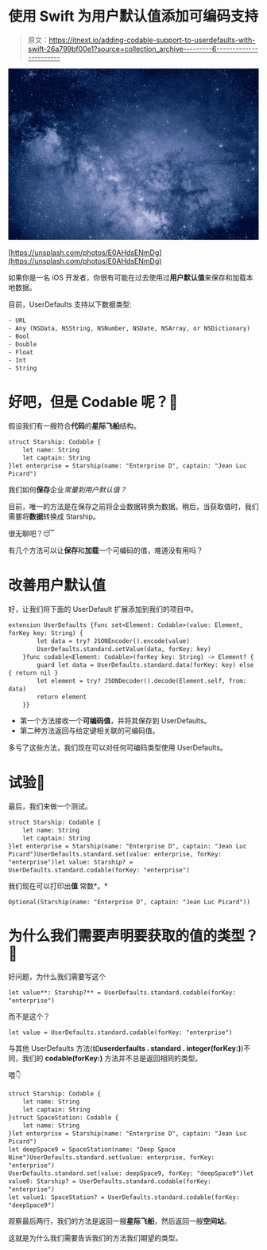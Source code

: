 # 使用 Swift 为用户默认值添加可编码支持

> 原文：<https://itnext.io/adding-codable-support-to-userdefaults-with-swift-26a799bf00e1?source=collection_archive---------6----------------------->

![](img/c1fd6b890598506895a7613c755879dd.png)

[https://unsplash.com/photos/E0AHdsENmDg](https://unsplash.com/photos/E0AHdsENmDg)

如果你是一名 iOS 开发者，你很有可能在过去使用过**用户默认值**来保存和加载本地数据。

目前，UserDefaults 支持以下数据类型:

```
- URL
- Any (NSData, NSString, NSNumber, NSDate, NSArray, or NSDictionary)
- Bool
- Double
- Float
- Int
- String
```

# 好吧，但是 Codable 呢？🤔

假设我们有一艘符合**代码**的**星际飞船**结构。

```
struct Starship: Codable {
    let name: String
    let captain: String
}let enterprise = Starship(name: "Enterprise D", captain: "Jean Luc Picard")
```

我们如何**保存**企业*常量到用户默认值？*

目前，唯一的方法是在保存之前将企业数据转换为数据。稍后，当获取值时，我们需要将**数据**转换成 Starship。

很无聊吧？😴

有几个方法可以让**保存**和**加载**一个可编码的值，难道没有用吗？

# 改善用户默认值

好，让我们将下面的 UserDefault 扩展添加到我们的项目中。

```
extension UserDefaults {func set<Element: Codable>(value: Element, forKey key: String) {
        let data = try? JSONEncoder().encode(value)
        UserDefaults.standard.setValue(data, forKey: key)
    }func codable<Element: Codable>(forKey key: String) -> Element? {
        guard let data = UserDefaults.standard.data(forKey: key) else { return nil }
        let element = try? JSONDecoder().decode(Element.self, from: data)
        return element
    }}
```

*   第一个方法接收一个**可编码值**，并将其保存到 UserDefaults。
*   第二种方法返回与给定键相关联的可编码值。

多亏了这些方法，我们现在可以对任何可编码类型使用 UserDefaults。

# 试验🔨

最后，我们来做一个测试。

```
struct Starship: Codable {
    let name: String
    let captain: String
}let enterprise = Starship(name: "Enterprise D", captain: "Jean Luc Picard")UserDefaults.standard.set(value: enterprise, forKey: "enterprise")let value: Starship? = UserDefaults.standard.codable(forKey: "enterprise")
```

我们现在可以打印出**值** 常数*。*

```
Optional(Starship(name: "Enterprise D", captain: "Jean Luc Picard"))
```

# 为什么我们需要声明要获取的值的类型？🤔

好问题，为什么我们需要写这个

```
let value**: Starship?** = UserDefaults.standard.codable(forKey: "enterprise")
```

而不是这个？

```
let value = UserDefaults.standard.codable(forKey: "enterprise")
```

与其他 UserDefaults 方法(如**userderfaults . standard . integer(forKey:)**)不同，我们的 **codable(forKey:)** 方法并不总是返回相同的类型。

喂👇

```
struct Starship: Codable {
    let name: String
    let captain: String
}struct SpaceStation: Codable {
    let name: String
}let enterprise = Starship(name: "Enterprise D", captain: "Jean Luc Picard")
let deepSpace9 = SpaceStation(name: "Deep Space Nine")UserDefaults.standard.set(value: enterprise, forKey: "enterprise")
UserDefaults.standard.set(value: deepSpace9, forKey: "deepSpace9")let value0: Starship? = UserDefaults.standard.codable(forKey: "enterprise")
let value1: SpaceStation? = UserDefaults.standard.codable(forKey: "deepSpace9")
```

观察最后两行，我们的方法是返回一艘**星际飞船**，然后返回一艘**空间站**。

这就是为什么我们需要告诉我们的方法我们期望的类型。
